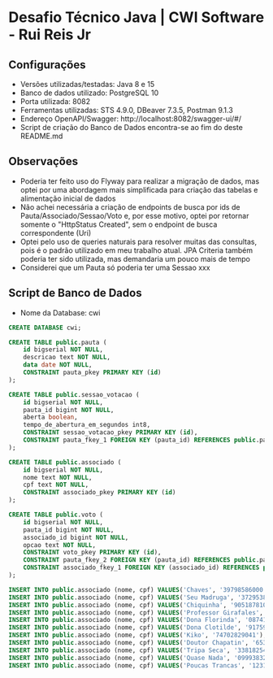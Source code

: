 # Desafio Técnico Java | CWI Software - Rui Reis Jr

## Configurações
* Versões utilizadas/testadas: Java 8 e 15
* Banco de dados utilizado: PostgreSQL 10
* Porta utilizada: 8082
* Ferramentas utilizadas: STS 4.9.0, DBeaver 7.3.5, Postman 9.1.3
* Endereço OpenAPI/Swagger: http://localhost:8082/swagger-ui/#/
* Script de criação do Banco de Dados encontra-se ao fim do deste README.md

## Observações
* Poderia ter feito uso do Flyway para realizar a migração de dados, mas optei por uma abordagem mais simplificada para criação das tabelas e alimentação inicial de dados
* Não achei necessária a criação de endpoints de busca por ids de Pauta/Associado/Sessao/Voto e, por esse motivo, optei por retornar somente o "HttpStatus Created", sem o endpoint de busca correspondente (Uri)
* Optei pelo uso de queries naturais para resolver muitas das consultas, pois é o padrão utilizado em meu trabalho atual. JPA Criteria também poderia ter sido utilizada, mas demandaria um pouco mais de tempo
* Considerei que um Pauta só poderia ter uma Sessao xxx

## Script de Banco de Dados
* Nome da Database: cwi

```sql
CREATE DATABASE cwi;

CREATE TABLE public.pauta (
	id bigserial NOT NULL,
	descricao text NOT NULL,
	data date NOT NULL,
	CONSTRAINT pauta_pkey PRIMARY KEY (id)
);

CREATE TABLE public.sessao_votacao (
	id bigserial NOT NULL,
	pauta_id bigint NOT NULL,
	aberta boolean,
	tempo_de_abertura_em_segundos int8,
	CONSTRAINT sessao_votacao_pkey PRIMARY KEY (id),
	CONSTRAINT pauta_fkey_1 FOREIGN KEY (pauta_id) REFERENCES public.pauta(id)
);

CREATE TABLE public.associado (
	id bigserial NOT NULL,
	nome text NOT NULL,
	cpf text NOT NULL,
	CONSTRAINT associado_pkey PRIMARY KEY (id)
);

CREATE TABLE public.voto (
	id bigserial NOT NULL,
	pauta_id bigint NOT NULL,
	associado_id bigint NOT NULL,
	opcao text NOT NULL,
	CONSTRAINT voto_pkey PRIMARY KEY (id),
	CONSTRAINT pauta_fkey_2 FOREIGN KEY (pauta_id) REFERENCES public.pauta(id),
	CONSTRAINT associado_fkey_1 FOREIGN KEY (associado_id) REFERENCES public.associado(id)
);

INSERT INTO public.associado (nome, cpf) VALUES('Chaves', '39798586000');
INSERT INTO public.associado (nome, cpf) VALUES('Seu Madruga', '37295385002');
INSERT INTO public.associado (nome, cpf) VALUES('Chiquinha', '90518781097');
INSERT INTO public.associado (nome, cpf) VALUES('Professor Girafales', '82478826046');
INSERT INTO public.associado (nome, cpf) VALUES('Dona Florinda', '08741448090');
INSERT INTO public.associado (nome, cpf) VALUES('Dona Clotilde', '91759172030');
INSERT INTO public.associado (nome, cpf) VALUES('Kiko', '74702829041');
INSERT INTO public.associado (nome, cpf) VALUES('Doutor Chapatin', '65324328065');
INSERT INTO public.associado (nome, cpf) VALUES('Tripa Seca', '33818254028');
INSERT INTO public.associado (nome, cpf) VALUES('Quase Nada', '09993832057');
INSERT INTO public.associado (nome, cpf) VALUES('Poucas Trancas', '12312312300'); -- CPF inválido propositalmente
```
